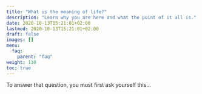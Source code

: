 ```yaml
---
title: "What is the meaning of life?"
description: "Learn why you are here and what the point of it all is."
date: 2020-10-13T15:21:01+02:00
lastmod: 2020-10-13T15:21:01+02:00
draft: false
images: []
menu:
  faq:
    parent: "faq"
weight: 110
toc: true
---
```


To answer that question, you must first ask yourself this...